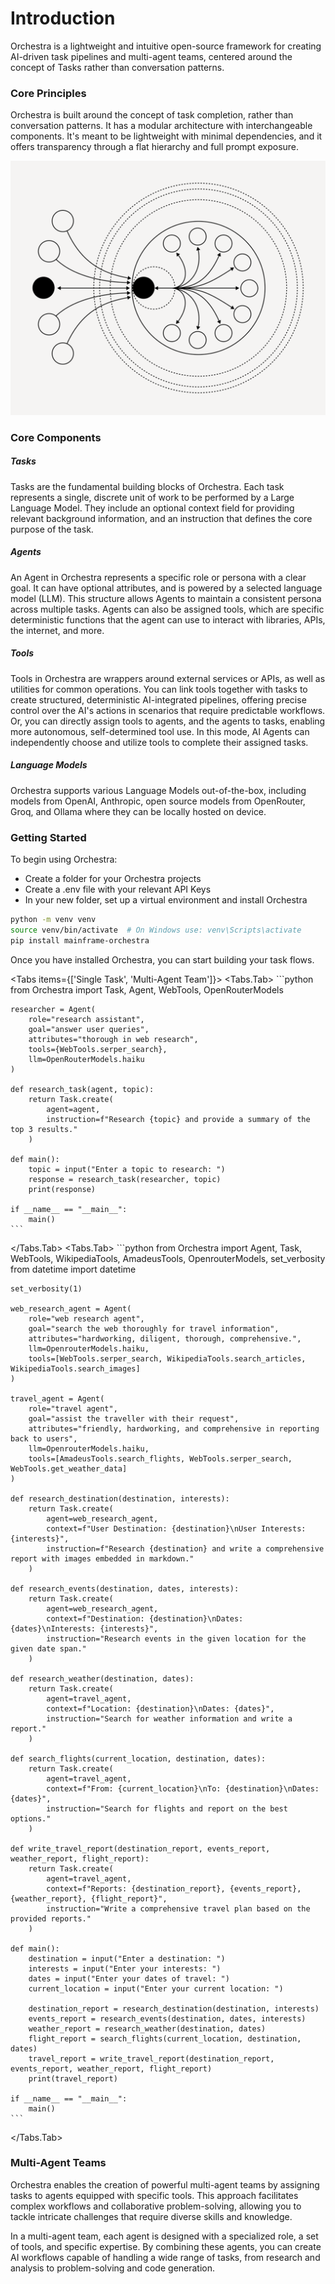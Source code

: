 
# Introduction

Orchestra is a lightweight and intuitive open-source framework for creating AI-driven task pipelines and multi-agent teams, centered around the concept of Tasks rather than conversation patterns.

### Core Principles

Orchestra is built around the concept of task completion, rather than conversation patterns. It has a modular architecture with interchangeable components. It's meant to be lightweight with minimal dependencies, and it offers transparency through a flat hierarchy and full prompt exposure.

<img src="../static/orchestrator.png" alt="Orchestra Orchestrator" />

### Core Components

##### Tasks

Tasks are the fundamental building blocks of Orchestra. Each task represents a single, discrete unit of work to be performed by a Large Language Model. They include an optional context field for providing relevant background information, and an instruction that defines the core purpose of the task.

##### Agents

An Agent in Orchestra represents a specific role or persona with a clear goal. It can have optional attributes, and is powered by a selected language model (LLM). This structure allows Agents to maintain a consistent persona across multiple tasks. Agents can also be assigned tools, which are specific deterministic functions that the agent can use to interact with libraries, APIs, the internet, and more. 

##### Tools

Tools in Orchestra are wrappers around external services or APIs, as well as utilities for common operations. You can link tools together with tasks to create structured, deterministic AI-integrated pipelines, offering precise control over the AI's actions in scenarios that require predictable workflows. Or, you can directly assign tools to agents, and the agents to tasks, enabling more autonomous, self-determined tool use. In this mode, AI Agents can independently choose and utilize tools to complete their assigned tasks.

##### Language Models

Orchestra supports various Language Models out-of-the-box, including models from OpenAI, Anthropic, open source models from OpenRouter, Groq, and Ollama where they can be locally hosted on device. 

### Getting Started

To begin using Orchestra:

- Create a folder for your Orchestra projects
- Create a .env file with your relevant API Keys
- In your new folder, set up a virtual environment and install Orchestra

```bash
python -m venv venv
source venv/bin/activate  # On Windows use: venv\Scripts\activate
pip install mainframe-orchestra
```

Once you have installed Orchestra, you can start building your task flows.

<Tabs items={['Single Task', 'Multi-Agent Team']}>
  <Tabs.Tab>
    ```python
    from Orchestra import Task, Agent, WebTools, OpenRouterModels

    researcher = Agent(
        role="research assistant",
        goal="answer user queries",
        attributes="thorough in web research",
        tools={WebTools.serper_search},
        llm=OpenRouterModels.haiku
    )

    def research_task(agent, topic):
        return Task.create(
            agent=agent,
            instruction=f"Research {topic} and provide a summary of the top 3 results."
        )

    def main():
        topic = input("Enter a topic to research: ")
        response = research_task(researcher, topic)
        print(response)

    if __name__ == "__main__":
        main()
    ```
  </Tabs.Tab>
  <Tabs.Tab>
    ```python
    from Orchestra import Agent, Task, WebTools, WikipediaTools, AmadeusTools, OpenrouterModels, set_verbosity
    from datetime import datetime

    set_verbosity(1)

    web_research_agent = Agent(
        role="web research agent",
        goal="search the web thoroughly for travel information",
        attributes="hardworking, diligent, thorough, comprehensive.",
        llm=OpenrouterModels.haiku,
        tools=[WebTools.serper_search, WikipediaTools.search_articles, WikipediaTools.search_images]
    )

    travel_agent = Agent(
        role="travel agent",
        goal="assist the traveller with their request",
        attributes="friendly, hardworking, and comprehensive in reporting back to users",
        llm=OpenrouterModels.haiku,
        tools=[AmadeusTools.search_flights, WebTools.serper_search, WebTools.get_weather_data]
    )

    def research_destination(destination, interests):
        return Task.create(
            agent=web_research_agent,
            context=f"User Destination: {destination}\nUser Interests: {interests}",
            instruction=f"Research {destination} and write a comprehensive report with images embedded in markdown."
        )

    def research_events(destination, dates, interests):
        return Task.create(
            agent=web_research_agent,
            context=f"Destination: {destination}\nDates: {dates}\nInterests: {interests}",
            instruction="Research events in the given location for the given date span."
        )

    def research_weather(destination, dates):
        return Task.create(
            agent=travel_agent,
            context=f"Location: {destination}\nDates: {dates}",
            instruction="Search for weather information and write a report."
        )

    def search_flights(current_location, destination, dates):
        return Task.create(
            agent=travel_agent,
            context=f"From: {current_location}\nTo: {destination}\nDates: {dates}",
            instruction="Search for flights and report on the best options."
        )

    def write_travel_report(destination_report, events_report, weather_report, flight_report):
        return Task.create(
            agent=travel_agent,
            context=f"Reports: {destination_report}, {events_report}, {weather_report}, {flight_report}",
            instruction="Write a comprehensive travel plan based on the provided reports."
        )

    def main():
        destination = input("Enter a destination: ")
        interests = input("Enter your interests: ")
        dates = input("Enter your dates of travel: ")
        current_location = input("Enter your current location: ")

        destination_report = research_destination(destination, interests)
        events_report = research_events(destination, dates, interests)
        weather_report = research_weather(destination, dates)
        flight_report = search_flights(current_location, destination, dates)
        travel_report = write_travel_report(destination_report, events_report, weather_report, flight_report)
        print(travel_report)

    if __name__ == "__main__":
        main()
    ```
  </Tabs.Tab>
</Tabs>

### Multi-Agent Teams

Orchestra enables the creation of powerful multi-agent teams by assigning tasks to agents equipped with specific tools. This approach facilitates complex workflows and collaborative problem-solving, allowing you to tackle intricate challenges that require diverse skills and knowledge.

In a multi-agent team, each agent is designed with a specialized role, a set of tools, and specific expertise. By combining these agents, you can create AI workflows capable of handling a wide range of tasks, from research and analysis to problem-solving and code generation.

